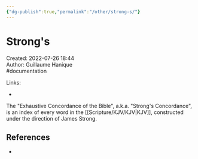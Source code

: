 ```yaml
---
{"dg-publish":true,"permalink":"/other/strong-s/"}
---
```


# Strong's

Created: 2022-07-26 18:44  
Author: Guillaume Hanique  
#documentation 

Links:

- 

The "Exhaustive Concordance of the Bible", a.k.a. "Strong's Concordance", is an index of every word in the [[Scripture/KJV/KJV\|KJV]], constructed under the direction of James Strong.

## References

- 
